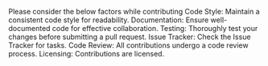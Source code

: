 Please consider the below factors while contributing 
Code Style: 
Maintain a consistent code style for readability. 
Documentation: 
Ensure well-documented code for effective collaboration. 
Testing: 
Thoroughly test your changes before submitting a pull request. 
Issue Tracker: 
Check the Issue Tracker for tasks. 
Code Review: 
All contributions undergo a code review process. 
Licensing: 
Contributions are licensed.

